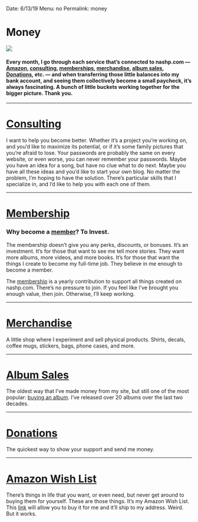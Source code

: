 Date: 6/13/19
Menu: no
Permalink: money

# Money

![][image-1]

#### Every month, I go through each service that’s connected to nashp.com — [Amazon][1], [consulting][2], [memberships][3], [merchandise][4], [album sales][5], [Donations][6], etc. — and when transferring those little balances into my bank account, and seeing them collectively become a small paycheck, it’s always fascinating. A bunch of little buckets working together for the bigger picture. Thank you.

---- 

# [Consulting][7]

I want to help you become better. Whether it’s a project you’re working on, and you’d like to maximize its potential, or if it’s some family pictures that you’re afraid to lose. Your passwords are probably the same on every website, or even worse, you can never remember your passwords. Maybe you have an idea for a song, but have no clue what to do next. Maybe you have all these ideas and you’d like to start your own blog. No matter the problem, I’m hoping to have the solution. There’s particular skills that I specialize in, and I’d like to help you with each one of them.

---- 

# [Membership][8]

### Why become a [member][9]? To Invest.

The membership doesn’t give you any perks, discounts, or bonuses. It’s an investment. It’s for those that want to see me tell more stories. They want more albums, more videos, and more books. It’s for those that want the things I create to become my full-time job. They believe in me enough to become a member.

The [membership][10] is a yearly contribution to support all things created on nashp.com. There’s no pressure to join. If you feel like I’ve brought you enough value, then join. Otherwise, I’ll keep working.

---- 

# [Merchandise][11]

A little shop where I experiment and sell physical products. Shirts, decals, coffee mugs, stickers, bags, phone cases, and more.

---- 

# [Album Sales][12]

The oldest way that I’ve made money from my site, but still one of the most popular: [buying an album][13]. I’ve released over 20 albums over the last two decades. 

---- 

# [Donations][14]

The quickest way to show your support and send me money.

---- 

# [Amazon Wish List][15]

There’s things in life that you want, or even need, but never get around to buying them for yourself. These are those things. It’s my Amazon Wish List. This [link][16] will allow you to buy it for me and it’ll ship to my address. Weird. But it works.


[1]:	https://www.amazon.com/hz/wishlist/ls/2TD5VY7SNQGK9?ref_=wl_share
[2]:	help
[3]:	member
[4]:	/shop
[5]:	/music
[6]:	https://www.paypal.me/nashpitre
[7]:	help
[8]:	https://nashp.memberful.com/checkout?plan=27836
[9]:	https://nashp.memberful.com/checkout?plan=27836
[10]:	https://nashp.memberful.com/checkout?plan=27836
[11]:	shop
[12]:	music
[13]:	music
[14]:	https://www.paypal.me/nashpitre
[15]:	https://www.amazon.com/hz/wishlist/ls/2TD5VY7SNQGK9?ref_=wl_share
[16]:	https://www.amazon.com/hz/wishlist/ls/2TD5VY7SNQGK9?ref_=wl_share

[image-1]:	https://i.imgur.com/u4jpHYb.png